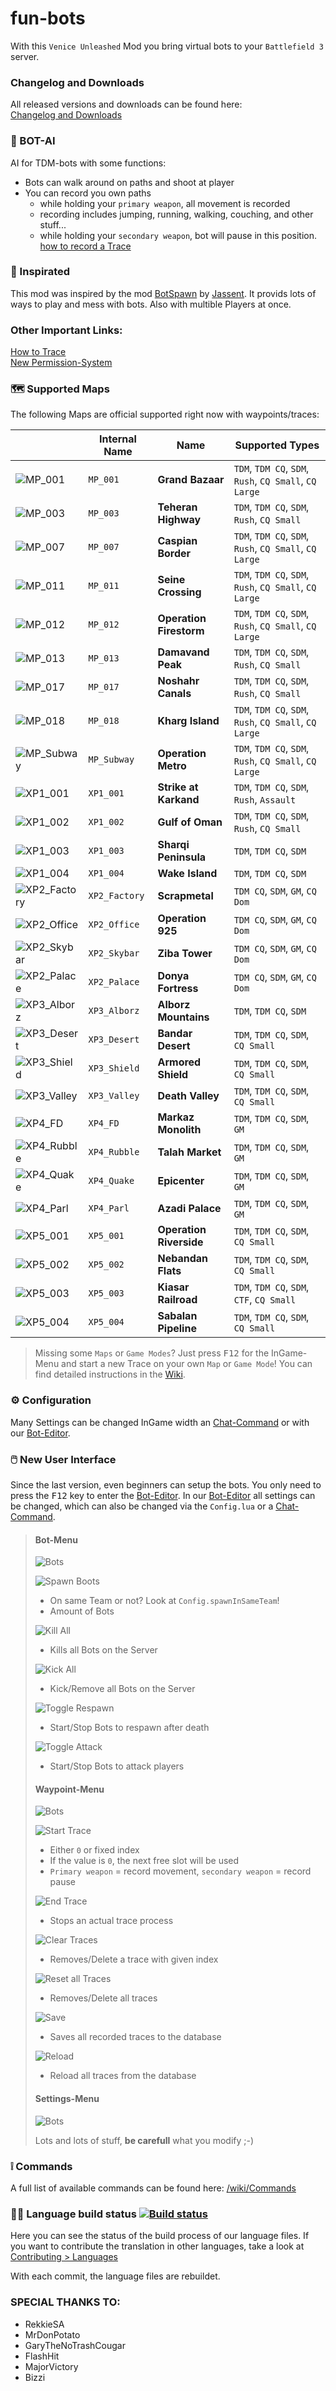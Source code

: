 # fun-bots
With this `Venice Unleashed` Mod you bring virtual bots to your `Battlefield 3` server.

### Changelog and Downloads
All released versions and downloads can be found here:  
[Changelog and Downloads](https://github.com/Joe91/fun-bots/blob/master/changelog.md)

### :robot: BOT-AI
AI for TDM-bots with some functions:
- Bots can walk around on paths and shoot at player
- You can record you own paths
	- while holding your `primary weapon`, all movement is recorded
	- recording includes jumping, running, walking, couching, and other stuff...
	- while holding your `secondary weapon`, bot will pause in this position.  
	[how to record a Trace](https://github.com/Joe91/fun-bots/blob/master/traces.md)

### :smiling_face_with_three_hearts: Inspirated
This mod was inspired by the mod [BotSpawn](https://github.com/J4nssent/VU-Mods/tree/master/BotSpawn "Original Mod by Jassent") by [Jassent](https://github.com/J4nssent "Jassent").
It provids lots of ways to play and mess with bots. Also with multible Players at once.

### Other Important Links:
[How to Trace](https://github.com/Joe91/fun-bots/blob/master/traces.md)   
[New Permission-System](https://github.com/Joe91/fun-bots/wiki/Permissions)

### :world_map: Supported Maps
The following Maps are official supported right now with waypoints/traces:

|   	|   Internal Name	|   Name	|   Supported Types	|
|---	|---	|---	|---	|
|   ![MP_001](https://github.com/Joe91/fun-bots/blob/master/Screenshots/Maps/mp_001.jpg?raw=true) 	|   `MP_001`	| **Grand Bazaar** | `TDM`, `TDM CQ`, `SDM`, `Rush`, `CQ Small`, `CQ Large` |
|   ![MP_003](https://github.com/Joe91/fun-bots/blob/master/Screenshots/Maps/mp_003.jpg?raw=true) 	|   `MP_003`	| **Teheran Highway** | `TDM`, `TDM CQ`, `SDM`, `Rush`, `CQ Small` |
|   ![MP_007](https://github.com/Joe91/fun-bots/blob/master/Screenshots/Maps/mp_007.jpg?raw=true) 	|   `MP_007`	| **Caspian Border** | `TDM`, `TDM CQ`, `SDM`, `Rush`, `CQ Small`, `CQ Large` |
|   ![MP_011](https://github.com/Joe91/fun-bots/blob/master/Screenshots/Maps/mp_011.jpg?raw=true) 	|   `MP_011`	| **Seine Crossing** | `TDM`, `TDM CQ`, `SDM`, `Rush`, `CQ Small`, `CQ Large` |
|   ![MP_012](https://github.com/Joe91/fun-bots/blob/master/Screenshots/Maps/mp_012.jpg?raw=true) 	|   `MP_012`	| **Operation Firestorm** | `TDM`, `TDM CQ`, `SDM`, `Rush`, `CQ Small`, `CQ Large` |
|   ![MP_013](https://github.com/Joe91/fun-bots/blob/master/Screenshots/Maps/mp_013.jpg?raw=true) 	|   `MP_013`	| **Damavand Peak** | `TDM`, `TDM CQ`, `SDM`, `Rush`, `CQ Small` |
|   ![MP_017](https://github.com/Joe91/fun-bots/blob/master/Screenshots/Maps/mp_017.jpg?raw=true) 	|   `MP_017`	| **Noshahr Canals** | `TDM`, `TDM CQ`, `SDM`, `Rush`, `CQ Small` |
|   ![MP_018](https://github.com/Joe91/fun-bots/blob/master/Screenshots/Maps/mp_018.jpg?raw=true) 	|   `MP_018`	| **Kharg Island** | `TDM`, `TDM CQ`, `SDM`, `Rush`, `CQ Small`, `CQ Large` |
|   ![MP_Subway](https://github.com/Joe91/fun-bots/blob/master/Screenshots/Maps/mp_subway.jpg?raw=true) 	|   `MP_Subway`	| **Operation Metro** | `TDM`, `TDM CQ`, `SDM`, `Rush`, `CQ Small`, `CQ Large`|
|   ![XP1_001](https://github.com/Joe91/fun-bots/blob/master/Screenshots/Maps/xp1_001.jpg?raw=true) 	|   `XP1_001`	| **Strike at Karkand** | `TDM`, `TDM CQ`, `SDM`, `Rush`, `Assault` |
|   ![XP1_002](https://github.com/Joe91/fun-bots/blob/master/Screenshots/Maps/xp1_002.jpg?raw=true) 	|   `XP1_002`	| **Gulf of Oman** | `TDM`, `TDM CQ`, `SDM`, `Rush`, `CQ Small` |
|   ![XP1_003](https://github.com/Joe91/fun-bots/blob/master/Screenshots/Maps/xp1_003.jpg?raw=true) 	|   `XP1_003`	| **Sharqi Peninsula** | `TDM`, `TDM CQ`, `SDM` |
|   ![XP1_004](https://github.com/Joe91/fun-bots/blob/master/Screenshots/Maps/xp1_004.jpg?raw=true) 	|   `XP1_004`	| **Wake Island** | `TDM`, `TDM CQ`, `SDM` |
|   ![XP2_Factory](https://github.com/Joe91/fun-bots/blob/master/Screenshots/Maps/xp2_factory.jpg?raw=true) 	|   `XP2_Factory`	| **Scrapmetal** |`TDM CQ`, `SDM`, `GM`, `CQ Dom` |
|   ![XP2_Office](https://github.com/Joe91/fun-bots/blob/master/Screenshots/Maps/xp2_office.jpg?raw=true) 	|   `XP2_Office`	| **Operation 925** |`TDM CQ`, `SDM`, `GM`, `CQ Dom` |
|   ![XP2_Skybar](https://github.com/Joe91/fun-bots/blob/master/Screenshots/Maps/xp2_skybar.jpg?raw=true) 	|   `XP2_Skybar`	| **Ziba Tower** |`TDM CQ`, `SDM`, `GM`, `CQ Dom` |
|   ![XP2_Palace](https://github.com/Joe91/fun-bots/blob/master/Screenshots/Maps/xp2_palace.jpg?raw=true) 	|   `XP2_Palace`	| **Donya Fortress** |`TDM CQ`, `SDM`, `GM`, `CQ Dom` |
|   ![XP3_Alborz](https://github.com/Joe91/fun-bots/blob/master/Screenshots/Maps/xp3_alborz.jpg?raw=true) 	|   `XP3_Alborz`	| **Alborz Mountains** | `TDM`, `TDM CQ`, `SDM` |
|   ![XP3_Desert](https://github.com/Joe91/fun-bots/blob/master/Screenshots/Maps/xp3_desert.jpg?raw=true) 	|   `XP3_Desert`	| **Bandar Desert** | `TDM`, `TDM CQ`, `SDM`, `CQ Small` |
|   ![XP3_Shield](https://github.com/Joe91/fun-bots/blob/master/Screenshots/Maps/xp3_shield.jpg?raw=true) 	|   `XP3_Shield`	| **Armored Shield** | `TDM`, `TDM CQ`, `SDM`, `CQ Small` |
|   ![XP3_Valley](https://github.com/Joe91/fun-bots/blob/master/Screenshots/Maps/xp3_valley.jpg?raw=true) 	|   `XP3_Valley`	| **Death Valley** | `TDM`, `TDM CQ`, `SDM`, `CQ Small` |
|   ![XP4_FD](https://github.com/Joe91/fun-bots/blob/master/Screenshots/Maps/xp4_fd.jpg?raw=true) 	|   `XP4_FD`	| **Markaz Monolith** | `TDM`, `TDM CQ`, `SDM`, `GM` |
|   ![XP4_Rubble](https://github.com/Joe91/fun-bots/blob/master/Screenshots/Maps/xp4_rubble.jpg?raw=true) 	|   `XP4_Rubble`	| **Talah Market** | `TDM`, `TDM CQ`, `SDM`, `GM` |
|   ![XP4_Quake](https://github.com/Joe91/fun-bots/blob/master/Screenshots/Maps/xp4_quake.jpg?raw=true) 	|   `XP4_Quake`	| **Epicenter** | `TDM`, `TDM CQ`, `SDM`, `GM` |
|   ![XP4_Parl](https://github.com/Joe91/fun-bots/blob/master/Screenshots/Maps/xp4_parl.jpg?raw=true) 	|   `XP4_Parl`	| **Azadi Palace** | `TDM`, `TDM CQ`, `SDM`, `GM` |
|   ![XP5_001](https://github.com/Joe91/fun-bots/blob/master/Screenshots/Maps/xp5_001.jpg?raw=true) 	|   `XP5_001`	| **Operation Riverside** | `TDM`, `TDM CQ`, `SDM`, `CQ Small` |
|   ![XP5_002](https://github.com/Joe91/fun-bots/blob/master/Screenshots/Maps/xp5_002.jpg?raw=true) 	|   `XP5_002`	| **Nebandan Flats** | `TDM`, `TDM CQ`, `SDM`, `CQ Small` |
|   ![XP5_003](https://github.com/Joe91/fun-bots/blob/master/Screenshots/Maps/xp5_003.jpg?raw=true) 	|   `XP5_003`	| **Kiasar Railroad** | `TDM`, `TDM CQ`, `SDM`, `CTF`, `CQ Small` |
|   ![XP5_004](https://github.com/Joe91/fun-bots/blob/master/Screenshots/Maps/xp5_004.jpg?raw=true) 	|   `XP5_004`	| **Sabalan Pipeline** | `TDM`, `TDM CQ`, `SDM`, `CQ Small` |

 > Missing some `Maps` or `Game Modes`? 
 > Just press <kbd>F12</kbd> for the InGame-Menu and start a new Trace on your own `Map` or `Game Mode`!
 > You can find detailed instructions in the [Wiki](https://github.com/Joe91/fun-bots/wiki).
 
### :gear: Configuration
Many Settings can be changed InGame width an [Chat-Command](https://github.com/Joe91/fun-bots/wiki/Commands) or with our [Bot-Editor](https://github.com/Joe91/fun-bots/wiki/Bot-Editor).
 
### :computer_mouse: New User Interface
Since the last version, even beginners can setup the bots. You only need to press the <kbd>F12</kbd> key to enter the [Bot-Editor](https://github.com/Joe91/fun-bots/wiki/Bot-Editor). In our [Bot-Editor](https://github.com/Joe91/fun-bots/wiki/Bot-Editor) all settings can be changed, which can also be changed via the `Config.lua` or a [Chat-Command](https://github.com/Joe91/fun-bots/wiki/Commands).

 > #### Bot-Menu
 > ![Bots](https://github.com/Joe91/fun-bots/blob/master/Screenshots/Menu/Bots.png?raw=true)
 > 
 > ![Spawn Boots](https://github.com/Joe91/fun-bots/blob/master/Screenshots/Menu/Bots/SpawnBots.png?raw=true)
 >    - On same Team or not? Look at `Config.spawnInSameTeam`!
 >    - Amount of Bots
 >    
 > ![Kill All](https://github.com/Joe91/fun-bots/blob/master/Screenshots/Menu/Bots/KillAll.png?raw=true)
 >    - Kills all Bots on the Server
 >    
 > ![Kick All](https://github.com/Joe91/fun-bots/blob/master/Screenshots/Menu/Bots/KickAll.png?raw=true)
 >    - Kick/Remove all Bots on the Server
 >    
 > ![Toggle Respawn](https://github.com/Joe91/fun-bots/blob/master/Screenshots/Menu/Bots/ToggleRespawn.png?raw=true)
 >    - Start/Stop Bots to respawn after death
 >    
 > ![Toggle Attack](https://github.com/Joe91/fun-bots/blob/master/Screenshots/Menu/Bots/ToggleAttack.png?raw=true)
 >    - Start/Stop Bots to attack players
 > 
 > #### Waypoint-Menu
 > ![Bots](https://github.com/Joe91/fun-bots/blob/master/Screenshots/Menu/Waypoints.png?raw=true)
 > 
 > ![Start Trace](https://github.com/Joe91/fun-bots/blob/master/Screenshots/Menu/Waypoints/StartTrace.png?raw=true)
 >    - Either `0` or fixed index
 >    - If the value is `0`, the next free slot will be used
 >    - `Primary weapon` = record movement, `secondary weapon` = record pause
 >    
 > ![End Trace](https://github.com/Joe91/fun-bots/blob/master/Screenshots/Menu/Waypoints/EndTrace.png?raw=true)
 >    - Stops an actual trace process
 >    
 > ![Clear Traces](https://github.com/Joe91/fun-bots/blob/master/Screenshots/Menu/Waypoints/ClearTrace.png?raw=true)
 >    - Removes/Delete a trace with given index
 >    
 > ![Reset all Traces](https://github.com/Joe91/fun-bots/blob/master/Screenshots/Menu/Waypoints/ResetAllTraces.png?raw=true)
 >    - Removes/Delete all traces
 >    
 > ![Save](https://github.com/Joe91/fun-bots/blob/master/Screenshots/Menu/Waypoints/Save.png?raw=true)
 >    - Saves all recorded traces to the database
 >    
 > ![Reload](https://github.com/Joe91/fun-bots/blob/master/Screenshots/Menu/Waypoints/Reload.png?raw=true)
 >    - Reload all traces from the database
 > 
 > #### Settings-Menu
 > ![Bots](https://github.com/Joe91/fun-bots/blob/master/Screenshots/Menu/Settings.png?raw=true)
 > 
 > Lots and lots of stuff, **be carefull** what you modify ;-)

### :grey_exclamation: Commands
A full list of available commands can be found here: [/wiki/Commands](https://github.com/Joe91/fun-bots/wiki/Commands)

### :rainbow_flag: Language build status [![Build status](https://ci.appveyor.com/api/projects/status/m32v0gb03s3lkgrk?svg=true)](https://ci.appveyor.com/project/Bizarrus/bizzi)

Here you can see the status of the build process of our language files. If you want to contribute the translation in other languages, take a look at [Contributing > Languages](https://github.com/Joe91/fun-bots/wiki/Languages)

With each commit, the language files are rebuildet.


### SPECIAL THANKS TO:
- RekkieSA
- MrDonPotato
- GaryTheNoTrashCougar
- FlashHit
- MajorVictory
- Bizzi
